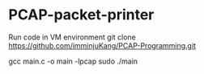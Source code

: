 # PCAP-packet-printer

Run code in VM environment
git clone https://github.com/imminjuKang/PCAP-Programming.git

gcc main.c -o main -lpcap
sudo ./main
